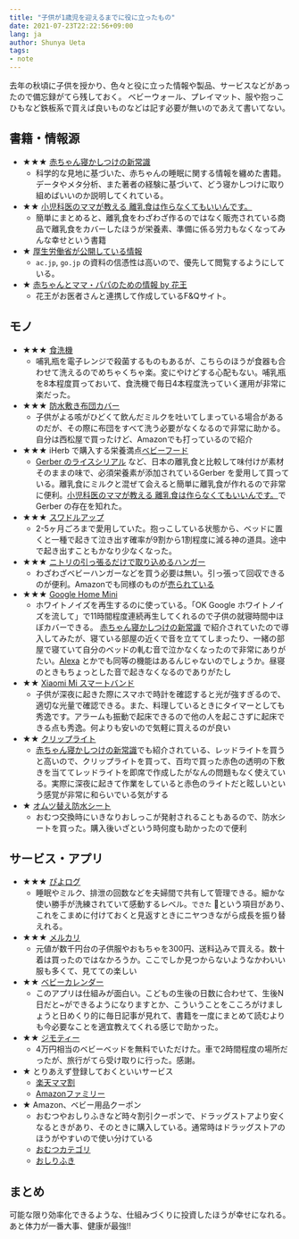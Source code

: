 ```yaml
---
title: "子供が1歳児を迎えるまでに役に立ったもの"
date: 2021-07-23T22:22:56+09:00
lang: ja
author: Shunya Ueta
tags:
- note
---
```



去年の秋頃に子供を授かり、色々と役に立った情報や製品、サービスなどがあったので備忘録がてら残しておく。
ベビーウォール、プレイマット、服や抱っこひもなど鉄板系で買えば良いものなどは記す必要が無いのであえて書いてない。


## 書籍・情報源

- ★★★ [赤ちゃん寝かしつけの新常識](https://amzn.to/3BxMIBJ)
	- 科学的な見地に基づいた、赤ちゃんの睡眠に関する情報を纏めた書籍。データやメタ分析、また著者の経験に基づいて、どう寝かしつけに取り組めばいいのか説明してくれている。
- ★★ [小児科医のママが教える 離乳食は作らなくてもいいんです。](https://amzn.to/3zsBFIq)
	- 簡単にまとめると、離乳食をわざわざ作るのではなく販売されている商品で離乳食をカバーしたほうが栄養素、準備に係る労力もなくなってみんな幸せという書籍
- ★ [厚生労働省が公開している情報](https://www.mhlw.go.jp/topics/syokuchu/kanren/kanshi/070605-1.html)
	- `ac.jp`, `go.jp` の資料の信憑性は高いので、優先して閲覧するようにしている。
- ★ [赤ちゃんとママ・パパのための情報 by 花王](https://www.kao.co.jp/merries/babycare/)
	- 花王がお医者さんと連携して作成しているF&Qサイト。

## モノ

- ★★★ [食洗機](https://amzn.to/2TsbDFI)
	- 哺乳瓶を電子レンジで殺菌するものもあるが、こちらのほうが食器も合わせて洗えるのでめちゃくちゃ楽。変にやけどする心配もない。哺乳瓶を8本程度買っておいて、食洗機で毎日4本程度洗っていく運用が非常に楽だった。
- ★★★ [防水敷き布団カバー](https://amzn.to/3eKzpEx)
	- 子供がよる咳がひどくて飲んだミルクを吐いてしまっている場合があるのだが、その際に布団をすべて洗う必要がなくなるので非常に助かる。自分は西松屋で買ったけど、Amazonでも打っているので紹介
- ★★★ iHerb で購入する栄養満点[ベビーフード](https://iherb.co/zsSWawv)
	- [Gerber のライスシリアル](https://iherb.co/GY1Stfu) など、日本の離乳食と比較して味付けが素材そのままの味で、必須栄養素が添加されているGerber を愛用して買っている。離乳食にミルクと混ぜて会えると簡単に離乳食が作れるので非常に便利。[小児科医のママが教える 離乳食は作らなくてもいいんです。](https://amzn.to/3zsBFIq)でGerber の存在を知れた。
- ★★★ [スワドルアップ](https://lovetree.jp/product/%E3%82%B9%E3%83%AF%E3%83%89%E3%83%AB%E3%82%A2%E3%83%83%E3%83%97-original/18/category/24/display/1/)
	- 2-5ヶ月ごろまで愛用していた。抱っこしている状態から、ベッドに置くと一種で起きて泣き出す確率が9割から1割程度に減る神の道具。途中で起き出すこともかなり少なくなった。
- ★★★ [ニトリの引っ張るだけで取り込めるハンガー](https://www.nitori-net.jp/ec/product/8500743s/)
	- わざわざベビーハンガーなどを買う必要は無い。引っ張って回収できるのが便利。Amazonでも同様のものが[売られている](https://amzn.to/3ixXrmY)
- ★★★ [Google Home Mini](https://store.google.com/jp/product/google_nest_mini?hl=ja)
	- ホワイトノイズを再生するのに使っている。「OK Google ホワイトノイズを流して」で11時間程度連続再生してくれるので子供の就寝時間中ほぼカバーできる。 [赤ちゃん寝かしつけの新常識](https://amzn.to/3BxMIBJ) で紹介されていたので導入してみたが、寝ている部屋の近くで音を立ててしまったり、一緒の部屋で寝ていて自分のベッドの軋む音で泣かなくなったので非常にありがたい。[Alexa](https://amzn.to/3wYiWmr) とかでも同等の機能はあるんじゃないのでしょうか。昼寝のときもちょっとした音で起きなくなるのでありがたし
- ★★ [Xiaomi Mi スマートバンド](https://amzn.to/3eIoQ4w)
	- 子供が深夜に起きた際にスマホで時計を確認すると光が強すぎるので、適切な光量で確認できる。また、料理しているときにタイマーとしても秀逸です。アラームも振動で起床できるので他の人を起こさずに起床できる点も秀逸。何よりも安いので気軽に買えるのが良い
- ★★ [クリップライト](https://amzn.to/3eQ5PNT)
	- [赤ちゃん寝かしつけの新常識](https://amzn.to/3BxMIBJ)でも紹介されている、レッドライトを買うと高いので、クリップライトを買って、百均で買った赤色の透明の下敷きを当ててレッドライトを即席で作成したがなんの問題もなく使えている。実際に深夜に起きて作業をしていると赤色のライトだと眩しいという感覚が非常に和らいでいる気がする
- ★ [オムツ替え防水シート](https://amzn.to/2VK2hpw)
	- おむつ交換時にいきなりおしっこが発射されることもあるので、防水シートを買った。購入後いざという時何度も助かったので便利

## サービス・アプリ

- ★★★ [ぴよログ](https://www.piyolog.com/)
	- 睡眠やミルク、排泄の回数などを夫婦間で共有して管理できる。細かな使い勝手が洗練されていて感動するレベル。`できた` 🚩という項目があり、これをこまめに付けておくと見返すときにニヤつきながら成長を振り替えれる。
- ★★★ [メルカリ](https://www.mercari.com/jp)
	- 元値が数千円台の子供服やおもちゃを300円、送料込みで買える。数十着は買ったのではなかろうか。ここでしか見つからないようなかわいい服も多くて、見てての楽しい
- ★★ [ベビーカレンダー](baby-calendar.jp/article/30)
	- このアプリは仕組みが面白い。こどもの生後の日数に合わせて、生後N日だと~ができるようになりますとか、こういうことをこころがけましょうと日めくり的に毎日記事が見れて、書籍を一度にまとめて読むよりも今必要なことを適宜教えてくれる感じで助かった。
- ★★ [ジモティー](https://jmty.jp/)
	- 4万円相当のベビーベッドを無料でいただけた。車で2時間程度の場所だったが、旅行がてら受け取りに行った。感謝。
- ★ とりあえず登録しておくといいサービス
	- [楽天ママ割](https://event.rakuten.co.jp/family/)
	- [Amazonファミリー](https://www.amazon.co.jp/b?ie=UTF8&node=6733543051)
- ★ Amazon、ベビー用品クーポン
	- おむつやおしりふきなど時々割引クーポンで、ドラッグストアより安くなるときがあり、そのときに購入している。通常時はドラッグストアのほうがやすいので使い分けている
	- [おむつカテゴリ](https://amzn.to/3wUCc4d)
	- [おしりふき](https://amzn.to/3x1YzV8)

## まとめ

可能な限り効率化できるような、仕組みづくりに投資したほうが幸せになれる。あと体力が一番大事、健康が最強!!